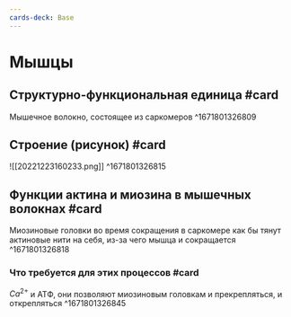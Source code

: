 ```yaml
---
cards-deck: Base
---
```


# Мышцы

## Структурно-функциональная единица #card 
Мышечное волокно, состоящее из саркомеров
^1671801326809

## Строение (рисунок) #card 
![[20221223160233.png]]
^1671801326815

## Функции актина и миозина в мышечных волокнах #card 
Миозиновые головки во время сокращения в саркомере как бы тянут актиновые нити на себя, из-за чего мышца и сокращается 
^1671801326818

### Что требуется для этих процессов #card 
$Ca^{2+}$  и АТФ, они позволяют миозиновым головкам и прекрепляться, и открепляться
^1671801326845

